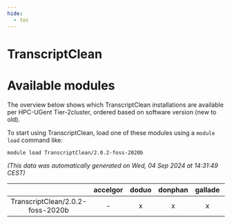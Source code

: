 ```yaml
---
hide:
  - toc
---
```


TranscriptClean
===============

# Available modules


The overview below shows which TranscriptClean installations are available per HPC-UGent Tier-2cluster, ordered based on software version (new to old).

To start using TranscriptClean, load one of these modules using a `module load` command like:

```shell
module load TranscriptClean/2.0.2-foss-2020b
```

*(This data was automatically generated on Wed, 04 Sep 2024 at 14:31:49 CEST)*  

| |accelgor|doduo|donphan|gallade|joltik|shinx|skitty|
| :---: | :---: | :---: | :---: | :---: | :---: | :---: | :---: |
|TranscriptClean/2.0.2-foss-2020b|-|x|x|x|x|-|x|
